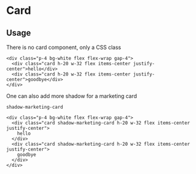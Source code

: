 # Card

## Usage

There is no card component, only a CSS class

```tsx live
<div class="p-4 bg-white flex flex-wrap gap-4">
  <div class="card h-20 w-32 flex items-center justify-center">hello</div>
  <div class="card h-20 w-32 flex items-center justify-center">goodbye</div>
</div>
```

One can also add more shadow for a marketing card

`shadow-marketing-card`

```tsx live
<div class="p-4 bg-white flex flex-wrap gap-4">
  <div class="card shadow-marketing-card h-20 w-32 flex items-center justify-center">
    hello
  </div>
  <div class="card shadow-marketing-card h-20 w-32 flex items-center justify-center">
    goodbye
  </div>
</div>
```

